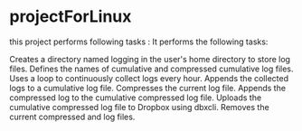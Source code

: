 # projectForLinux
this project performs following tasks : 
 It performs the following tasks:

Creates a directory named logging in the user's home directory to store log files.
Defines the names of cumulative and compressed cumulative log files.
Uses a loop to continuously collect logs every hour.
Appends the collected logs to a cumulative log file.
Compresses the current log file.
Appends the compressed log to the cumulative compressed log file.
Uploads the cumulative compressed log file to Dropbox using dbxcli.
Removes the current compressed and log files.
